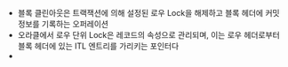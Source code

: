 - 블록 클린아웃은 트랙잭션에 의해 설정된 로우 Lock을 해제하고 블록 헤더에 커밋 정보를 기록하는 오퍼레이션
- 오라클에서 로우 단위 Lock은 레코드의 속성으로 관리되며, 이는 로우 헤더로부터 블록 헤더에 있는 ITL 엔트리를 가리키는 포인터다
- 
